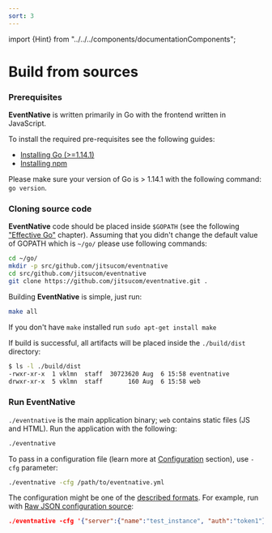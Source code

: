 ```yaml
---
sort: 3
---
```


import {Hint} from "../../../components/documentationComponents";

# Build from sources

### Prerequisites

**EventNative** is written primarily in Go with the frontend written in JavaScript. 

To install the required pre-requisites see the following guides:

* [Installing Go \(&gt;=1.14.1\)](https://golang.org/doc/install)
* [Installing npm](https://www.npmjs.com/get-npm)

<Hint>
    Please make sure your version of Go is > 1.14.1 with the following command:
    <code inline="true">go version</code>.
</Hint>



### Cloning source code

**EventNative** code should be placed inside `$GOPATH` (see the following ["Effective Go"](https://golang.org/doc/gopath_code.html) chapter). Assuming that you didn't change the default value of GOPATH which is `~/go/` please use following commands:

```bash
cd ~/go/
mkdir -p src/github.com/jitsucom/eventnative
cd src/github.com/jitsucom/eventnative
git clone https://github.com/jitsucom/eventnative.git .
```

Building **EventNative** is simple, just run:

```bash
make all
```

<Hint>If you don't have <code inline={true}>make</code> installed run <code inline={true}>sudo apt-get install make</code></Hint>

If build is successful, all artifacts will be placed inside the `./build/dist` directory:

```bash
$ ls -l ./build/dist
-rwxr-xr-x  1 vklmn  staff  30723620 Aug  6 15:58 eventnative
drwxr-xr-x  5 vklmn  staff       160 Aug  6 15:58 web
```

### Run EventNative

`./eventnative` is the main application binary; `web` contains static files \(JS and HTML\). Run the application with the following:

```bash
./eventnative
```

To pass in a configuration file (learn more at [Configuration](/docs/configuration) section), use `-cfg` parameter:

```bash
./eventnative -cfg /path/to/eventnative.yml
```

The configuration might be one of the [described formats](/docs/deployment/configuration-source). For example, run with [Raw JSON configuration source](/docs/deployment/configuration-source#raw-json):

```json
./eventnative -cfg '{"server":{"name":"test_instance", "auth":"token1"}}'
```

